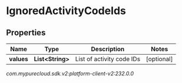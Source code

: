 # IgnoredActivityCodeIds


## Properties

| Name | Type | Description | Notes |
| ------------ | ------------- | ------------- | ------------- |
| **values** | **List&lt;String&gt;** | List of activity code IDs |  [optional] |




_com.mypurecloud.sdk.v2:platform-client-v2:232.0.0_
